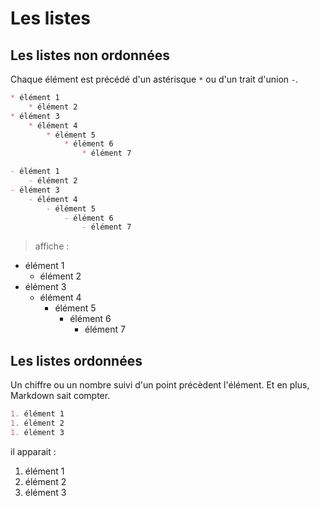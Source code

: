# Les listes

## Les listes non ordonnées

Chaque élément est précédé d'un astérisque `*` ou d'un trait d'union `-`.

```md
* élément 1
    * élément 2
* élément 3 
    * élément 4
        * élément 5
            * élément 6
                * élément 7

- élément 1
    - élément 2
- élément 3 
    - élément 4
        - élément 5
            - élément 6
                - élément 7
```
> affiche :
* élément 1
    * élément 2
* élément 3 
    * élément 4
        * élément 5
            * élément 6
                * élément 7


## Les listes ordonnées

Un chiffre ou un nombre suivi d'un point précèdent l'élément. Et en plus, Markdown sait compter.

```md
1. élément 1
1. élément 2
1. élément 3
```
il apparait :
1. élément 1
1. élément 2
1. élément 3
